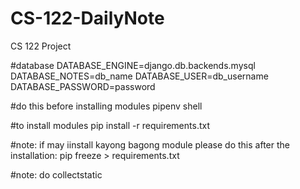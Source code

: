 # CS-122-DailyNote
CS 122 Project

#database
DATABASE_ENGINE=django.db.backends.mysql
DATABASE_NOTES=db_name
DATABASE_USER=db_username
DATABASE_PASSWORD=password

#do this before installing modules
pipenv shell

#to install modules
pip install -r requirements.txt 

#note: if may iinstall kayong bagong module please do this after the installation:
pip freeze > requirements.txt

#note: do collectstatic



